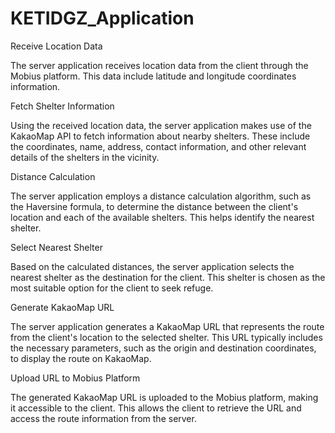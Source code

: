 # KETIDGZ_Application

Receive Location Data

The server application receives location data from the client through the Mobius platform. This data include latitude and longitude coordinates information.

Fetch Shelter Information

Using the received location data, the server application makes use of the KakaoMap API to fetch information about nearby shelters. These include the coordinates, name, address, contact information, and other relevant details of the shelters in the vicinity.

Distance Calculation

The server application employs a distance calculation algorithm, such as the Haversine formula, to determine the distance between the client's location and each of the available shelters. This helps identify the nearest shelter.

Select Nearest Shelter

Based on the calculated distances, the server application selects the nearest shelter as the destination for the client. This shelter is chosen as the most suitable option for the client to seek refuge.

Generate KakaoMap URL

The server application generates a KakaoMap URL that represents the route from the client's location to the selected shelter. This URL typically includes the necessary parameters, such as the origin and destination coordinates, to display the route on KakaoMap.

Upload URL to Mobius Platform

The generated KakaoMap URL is uploaded to the Mobius platform, making it accessible to the client. This allows the client to retrieve the URL and access the route information from the server.
